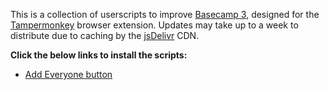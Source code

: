 This is a collection of userscripts to improve [Basecamp 3](https://basecamp.com/), designed for the [Tampermonkey](https://www.tampermonkey.net/) browser extension. Updates may take up to a week to distribute due to caching by the [jsDelivr](https://www.jsdelivr.com/) CDN.

**Click the below links to install the scripts:**

* [Add Everyone button](http://cdn.jsdelivr.net/gh/android-police/basecamp-scripts@latest/bc3-subscribe-everyone-btn.user.js)
